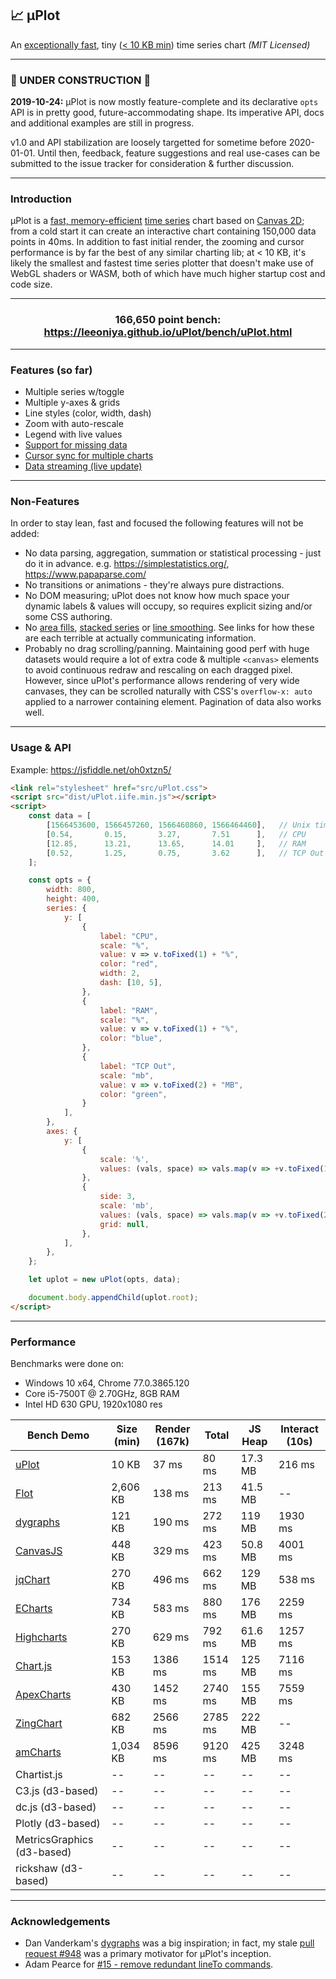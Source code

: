 ## 📈 μPlot

An [exceptionally fast](#performance), tiny ([< 10 KB min](https://github.com/leeoniya/uPlot/tree/master/dist/uPlot.iife.min.js)) time series chart _(MIT Licensed)_

---
### 🚧 UNDER CONSTRUCTION 🚧

**2019-10-24:** μPlot is now mostly feature-complete and its declarative `opts` API is in pretty good, future-accommodating shape. Its imperative API, docs and additional examples are still in progress.

v1.0 and API stabilization are loosely targetted for sometime before 2020-01-01. Until then, feedback, feature suggestions and real use-cases can be submitted to the issue tracker for consideration & further discussion.

---
### Introduction

μPlot is a [fast, memory-efficient](#performance) [time series](https://en.wikipedia.org/wiki/Time_series) chart based on [Canvas 2D](https://developer.mozilla.org/en-US/docs/Web/API/CanvasRenderingContext2D); from a cold start it can create an interactive chart containing 150,000 data points in 40ms. In addition to fast initial render, the zooming and cursor performance is by far the best of any similar charting lib; at < 10 KB, it's likely the smallest and fastest time series plotter that doesn't make use of WebGL shaders or WASM, both of which have much higher startup cost and code size.

---
<h3 align="center">166,650 point bench: <a href="https://leeoniya.github.io/uPlot/bench/uPlot.html">https://leeoniya.github.io/uPlot/bench/uPlot.html</a></h3>

---
### Features (so far)

- Multiple series w/toggle
- Multiple y-axes & grids
- Line styles (color, width, dash)
- Zoom with auto-rescale
- Legend with live values
- [Support for missing data](https://leeoniya.github.io/uPlot/demos/missing-data.html)
- [Cursor sync for multiple charts](https://leeoniya.github.io/uPlot/demos/sync-cursor.html)
- [Data streaming (live update)](https://leeoniya.github.io/uPlot/demos/stream-data.html)

---
### Non-Features

In order to stay lean, fast and focused the following features will not be added:

- No data parsing, aggregation, summation or statistical processing - just do it in advance. e.g. https://simplestatistics.org/, https://www.papaparse.com/
- No transitions or animations - they're always pure distractions.
- No DOM measuring; uPlot does not know how much space your dynamic labels & values will occupy, so requires explicit sizing and/or some CSS authoring.
- No [area fills](https://www.chartphp.com/wp-content/uploads/area.png), [stacked series](https://everydayanalytics.ca/2014/08/stacked-area-graphs-are-not-your-friend.html) or [line smoothing](http://www.vizwiz.com/2011/12/when-you-use-smoothed-line-chart-your.html). See links for how these are each terrible at actually communicating information.
- Probably no drag scrolling/panning. Maintaining good perf with huge datasets would require a lot of extra code & multiple `<canvas>` elements to avoid continuous redraw and rescaling on each dragged pixel. However, since uPlot's performance allows rendering of very wide canvases, they can be scrolled naturally with CSS's `overflow-x: auto` applied to a narrower containing element. Pagination of data also works well.

---
### Usage & API

Example: https://jsfiddle.net/oh0xtzn5/

```html
<link rel="stylesheet" href="src/uPlot.css">
<script src="dist/uPlot.iife.min.js"></script>
<script>
    const data = [
        [1566453600, 1566457260, 1566460860, 1566464460],   // Unix timestamps
        [0.54,       0.15,       3.27,       7.51      ],   // CPU
        [12.85,      13.21,      13.65,      14.01     ],   // RAM
        [0.52,       1.25,       0.75,       3.62      ],   // TCP Out
    ];

    const opts = {
        width: 800,
        height: 400,
        series: {
            y: [
                {
                    label: "CPU",
                    scale: "%",
                    value: v => v.toFixed(1) + "%",
                    color: "red",
                    width: 2,
                    dash: [10, 5],
                },
                {
                    label: "RAM",
                    scale: "%",
                    value: v => v.toFixed(1) + "%",
                    color: "blue",
                },
                {
                    label: "TCP Out",
                    scale: "mb",
                    value: v => v.toFixed(2) + "MB",
                    color: "green",
                }
            ],
        },
        axes: {
            y: [
                {
                    scale: '%',
                    values: (vals, space) => vals.map(v => +v.toFixed(1) + "%"),
                },
                {
                    side: 3,
                    scale: 'mb',
                    values: (vals, space) => vals.map(v => +v.toFixed(2) + "MB"),
                    grid: null,
                },
            ],
        },
    };

    let uplot = new uPlot(opts, data);

    document.body.appendChild(uplot.root);
</script>
```

---
### Performance

Benchmarks were done on:

- Windows 10 x64, Chrome 77.0.3865.120
- Core i5-7500T @ 2.70GHz, 8GB RAM
- Intel HD 630 GPU, 1920x1080 res

<table>
    <thead>
        <tr>
            <th>Bench Demo</th>
            <th>Size (min)</th>
            <th>Render (167k)</th>
            <th>Total</th>
            <th>JS Heap</th>
            <th>Interact (10s)</th>
        </tr>
    </thead>
    <tbody>
        <tr>
            <td><a href="https://leeoniya.github.io/uPlot/bench/uPlot.html">uPlot</a></td>
            <td>10 KB</td>
            <td>37 ms</td>
            <td>80 ms</td>
            <td>17.3 MB</td>
            <td>216 ms</td>
        </tr>
        <tr>
            <td><a href="https://leeoniya.github.io/uPlot/bench/Flot.html">Flot</a></td>
            <td>2,606 KB</td>
            <td>138 ms</td>
            <td>213 ms</td>
            <td>41.5 MB</td>
            <td>--</td>
        </tr>
        <tr>
            <td><a href="https://leeoniya.github.io/uPlot/bench/dygraphs.html">dygraphs</a></td>
            <td>121 KB</td>
            <td>190 ms</td>
            <td>272 ms</td>
            <td>119 MB</td>
            <td>1930 ms</td>
        </tr>
        <tr>
            <td><a href="https://leeoniya.github.io/uPlot/bench/CanvasJS.html">CanvasJS</a></td>
            <td>448 KB</td>
            <td>329 ms</td>
            <td>423 ms</td>
            <td>50.8 MB</td>
            <td>4001 ms</td>
        </tr>
        <tr>
            <td><a href="https://leeoniya.github.io/uPlot/bench/jqChart.html">jqChart</a></td>
            <td>270 KB</td>
            <td>496 ms</td>
            <td>662 ms</td>
            <td>129 MB</td>
            <td>538 ms</td>
        </tr>
        <tr>
            <td><a href="https://leeoniya.github.io/uPlot/bench/ECharts.html">ECharts</a></td>
            <td>734 KB</td>
            <td>583 ms</td>
            <td>880 ms</td>
            <td>176 MB</td>
            <td>2259 ms</td>
        </tr>
        <tr>
            <td><a href="https://leeoniya.github.io/uPlot/bench/Highcharts.html">Highcharts</a></td>
            <td>270 KB</td>
            <td>629 ms</td>
            <td>792 ms</td>
            <td>61.6 MB</td>
            <td>1257 ms</td>
        </tr>
        <tr>
            <td><a href="https://leeoniya.github.io/uPlot/bench/Chart.js.html">Chart.js</a></td>
            <td>153 KB</td>
            <td>1386 ms</td>
            <td>1514 ms</td>
            <td>125 MB</td>
            <td>7116 ms</td>
        </tr>
        <tr>
            <td><a href="https://leeoniya.github.io/uPlot/bench/ApexCharts.html">ApexCharts</a></td>
            <td>430 KB</td>
            <td>1452 ms</td>
            <td>2740 ms</td>
            <td>155 MB</td>
            <td>7559 ms</td>
        </tr>
        <tr>
            <td><a href="https://leeoniya.github.io/uPlot/bench/ZingChart.html">ZingChart</a></td>
            <td>682 KB</td>
            <td>2566 ms</td>
            <td>2785 ms</td>
            <td>222 MB</td>
            <td>--</td>
        </tr>
        <tr>
            <td><a href="https://leeoniya.github.io/uPlot/bench/amCharts.html">amCharts</a></td>
            <td>1,034 KB</td>
            <td>8596 ms</td>
            <td>9120 ms</td>
            <td>425 MB</td>
            <td>3248 ms</td>
        </tr>
        <tr>
            <td>Chartist.js</td>
            <td>--</td>
            <td>--</td>
            <td>--</td>
            <td>--</td>
            <td>--</td>
        </tr>
        <tr>
            <td>C3.js (d3-based)</td>
            <td>--</td>
            <td>--</td>
            <td>--</td>
            <td>--</td>
            <td>--</td>
        </tr>
        <tr>
            <td>dc.js (d3-based)</td>
            <td>--</td>
            <td>--</td>
            <td>--</td>
            <td>--</td>
            <td>--</td>
        </tr>
        <tr>
            <td>Plotly (d3-based)</td>
            <td>--</td>
            <td>--</td>
            <td>--</td>
            <td>--</td>
            <td>--</td>
        </tr>
        <tr>
            <td>MetricsGraphics (d3-based)</td>
            <td>--</td>
            <td>--</td>
            <td>--</td>
            <td>--</td>
            <td>--</td>
        </tr>
        <tr>
            <td>rickshaw (d3-based)</td>
            <td>--</td>
            <td>--</td>
            <td>--</td>
            <td>--</td>
            <td>--</td>
        </tr>
    </tbody>
</table>

---
### Acknowledgements

- Dan Vanderkam's [dygraphs](https://github.com/danvk/dygraphs) was a big inspiration; in fact, my stale [pull request #948](https://github.com/danvk/dygraphs/pull/948) was a primary motivator for μPlot's inception.
- Adam Pearce for [#15 - remove redundant lineTo commands](https://github.com/leeoniya/uPlot/issues/15).